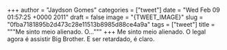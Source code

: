 
+++
author = "Jaydson Gomes"
categories = ["tweet"]
date = "Wed Feb 09 01:57:25 +0000 2011"
draft = false
image = "{TWEET_IMAGE}"
slug = "0fba7181895b2d473c28e11513b8985d88ce4a9a"
tags = ["tweet"]
title = """Me sinto meio alienado. O..."""
+++
Me sinto meio alienado. O legal agora é assistir Big Brother. E ser retardado, é claro.

